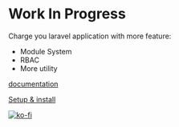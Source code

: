 # Work In Progress

Charge you laravel application with more feature:
 - Module System
 - RBAC 
 - More utility

[documentation](https://github.com/bhumong/laravel-boilerplate/tree/main/docs)

[Setup & install](https://github.com/bhumong/laravel-boilerplate/blob/main/docs/setup.md)


[![ko-fi](https://ko-fi.com/img/githubbutton_sm.svg)](https://ko-fi.com/I2I0H19KK)
